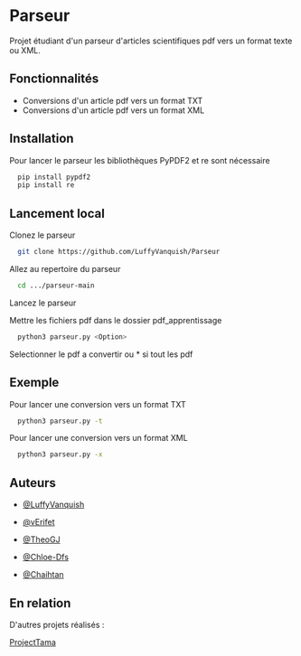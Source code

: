 # Parseur
Projet étudiant d'un
parseur d'articles scientifiques pdf vers un format texte ou XML.
## Fonctionnalités

- Conversions d'un article pdf vers un format TXT
- Conversions d'un article pdf vers un format XML


## Installation

Pour lancer le parseur les bibliothèques PyPDF2 et re sont nécessaire

```bash
  pip install pypdf2
  pip install re
```
    
## Lancement local

Clonez le parseur

```bash
  git clone https://github.com/LuffyVanquish/Parseur
```

Allez au repertoire du parseur

```bash
  cd .../parseur-main
```

Lancez le parseur

Mettre les fichiers pdf dans le dossier pdf_apprentissage
```bash
  python3 parseur.py <Option> 
```
Selectionner le pdf a convertir ou * si tout les pdf


## Exemple

Pour lancer une conversion vers un format TXT

```bash
  python3 parseur.py -t 
```

Pour lancer une conversion vers un format XML

```bash
  python3 parseur.py -x 
```

## Auteurs

- [@LuffyVanquish](https://github.com/LuffyVanquish)

- [@vErifet](https://github.com/vErifet)

- [@TheoGJ](https://github.com/TheoGJ)

- [@Chloe-Dfs](https://github.com/Chloe-Dfs)

- [@Chaihtan](https://github.com/Chaihtan)


## En relation

D'autres projets réalisés :

[ProjectTama](https://github.com/LuffyVanquish/ProjectTama)

